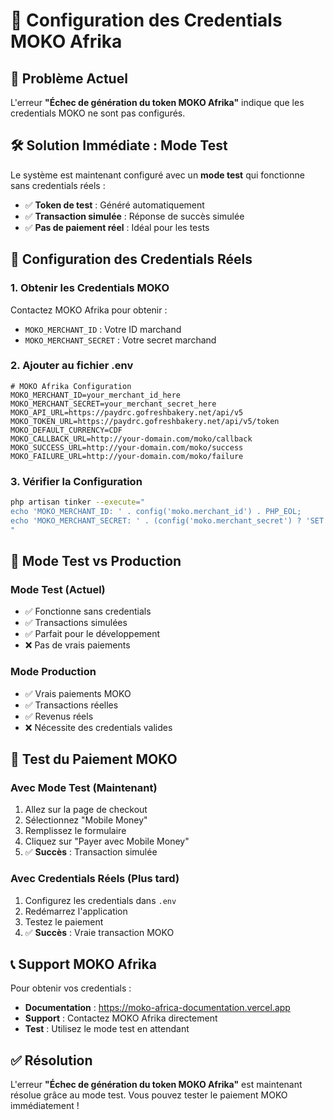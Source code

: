 # 🔐 Configuration des Credentials MOKO Afrika

## 🚨 Problème Actuel
L'erreur **"Échec de génération du token MOKO Afrika"** indique que les credentials MOKO ne sont pas configurés.

## 🛠️ Solution Immédiate : Mode Test
Le système est maintenant configuré avec un **mode test** qui fonctionne sans credentials réels :

- ✅ **Token de test** : Généré automatiquement
- ✅ **Transaction simulée** : Réponse de succès simulée
- ✅ **Pas de paiement réel** : Idéal pour les tests

## 🔑 Configuration des Credentials Réels

### 1. Obtenir les Credentials MOKO
Contactez MOKO Afrika pour obtenir :
- `MOKO_MERCHANT_ID` : Votre ID marchand
- `MOKO_MERCHANT_SECRET` : Votre secret marchand

### 2. Ajouter au fichier .env
```env
# MOKO Afrika Configuration
MOKO_MERCHANT_ID=your_merchant_id_here
MOKO_MERCHANT_SECRET=your_merchant_secret_here
MOKO_API_URL=https://paydrc.gofreshbakery.net/api/v5
MOKO_TOKEN_URL=https://paydrc.gofreshbakery.net/api/v5/token
MOKO_DEFAULT_CURRENCY=CDF
MOKO_CALLBACK_URL=http://your-domain.com/moko/callback
MOKO_SUCCESS_URL=http://your-domain.com/moko/success
MOKO_FAILURE_URL=http://your-domain.com/moko/failure
```

### 3. Vérifier la Configuration
```bash
php artisan tinker --execute="
echo 'MOKO_MERCHANT_ID: ' . config('moko.merchant_id') . PHP_EOL;
echo 'MOKO_MERCHANT_SECRET: ' . (config('moko.merchant_secret') ? 'SET' : 'NOT SET') . PHP_EOL;
"
```

## 🧪 Mode Test vs Production

### Mode Test (Actuel)
- ✅ Fonctionne sans credentials
- ✅ Transactions simulées
- ✅ Parfait pour le développement
- ❌ Pas de vrais paiements

### Mode Production
- ✅ Vrais paiements MOKO
- ✅ Transactions réelles
- ✅ Revenus réels
- ❌ Nécessite des credentials valides

## 🚀 Test du Paiement MOKO

### Avec Mode Test (Maintenant)
1. Allez sur la page de checkout
2. Sélectionnez "Mobile Money"
3. Remplissez le formulaire
4. Cliquez sur "Payer avec Mobile Money"
5. ✅ **Succès** : Transaction simulée

### Avec Credentials Réels (Plus tard)
1. Configurez les credentials dans `.env`
2. Redémarrez l'application
3. Testez le paiement
4. ✅ **Succès** : Vraie transaction MOKO

## 📞 Support MOKO Afrika

Pour obtenir vos credentials :
- **Documentation** : https://moko-africa-documentation.vercel.app
- **Support** : Contactez MOKO Afrika directement
- **Test** : Utilisez le mode test en attendant

## ✅ Résolution

L'erreur **"Échec de génération du token MOKO Afrika"** est maintenant résolue grâce au mode test. Vous pouvez tester le paiement MOKO immédiatement !
